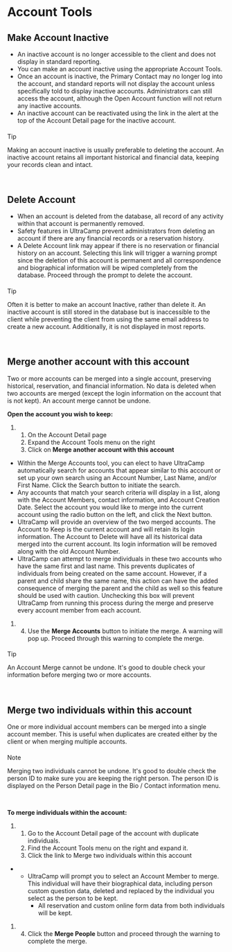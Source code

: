 # Account Tools
## Make Account Inactive


* An inactive account is no longer accessible to the client and does not display in standard reporting.
* You can make an account inactive using the appropriate Account Tools.
* Once an account is inactive, the Primary Contact may no longer log into the account, and standard reports will not display the account unless specifically told to display inactive accounts. Administrators can still access the account, although the Open Account function will not return any inactive accounts.
* An inactive account can be reactivated using the link in the alert at the top of the Account Detail page for the inactive account.



#### 
 Tip


Making an account inactive is usually preferable to deleting the account. An inactive account retains all important historical and financial data, keeping your records clean and intact.



 


## Delete Account


* When an account is deleted from the database, all record of any activity within that account is permanently removed.
* Safety features in UltraCamp prevent administrators from deleting an account if there are any financial records or a reservation history.
* A Delete Account link may appear if there is no reservation or financial history on an account. Selecting this link will trigger a warning prompt since the deletion of this account is permanent and all correspondence and biographical information will be wiped completely from the database. Proceed through the prompt to delete the account.



#### 
 Tip


Often it is better to make an account Inactive, rather than delete it. An inactive account is still stored in the database but is inaccessible to the client while preventing the client from using the same email address to create a new account. Additionally, it is not displayed in most reports.



 


## Merge another account with this account


Two or more accounts can be merged into a single account, preserving historical, reservation, and financial information. No data is deleted when two accounts are merged (except the login information on the account that is not kept). An account merge cannot be undone.    


**Open the account you wish to keep:**


1. 1. On the Account Detail page
	2. Expand the Account Tools menu on the right
	3. Click on **Merge another account with this account**


  
  



* Within the Merge Accounts tool, you can elect to have UltraCamp automatically search for accounts that appear similar to this account or set up your own search using an Account Number, Last Name, and/or First Name. Click the Search button to initiate the search.
* Any accounts that match your search criteria will display in a list, along with the Account Members, contact information, and Account Creation Date. Select the account you would like to merge into the current account using the radio button on the left, and click the Next button.
* UltraCamp will provide an overview of the two merged accounts. The Account to Keep is the current account and will retain its login information. The Account to Delete will have all its historical data merged into the current account. Its login information will be removed along with the old Account Number.
* UltraCamp can attempt to merge individuals in these two accounts who have the same first and last name. This prevents duplicates of individuals from being created on the same account. However, if a parent and child share the same name, this action can have the added consequence of merging the parent and the child as well so this feature should be used with caution. Unchecking this box will prevent UltraCamp from running this process during the merge and preserve every account member from each account.


1. 4. Use the **Merge Accounts** button to initiate the merge. A warning will pop up. Proceed through this warning to complete the merge.



#### 
 Tip


An Account Merge cannot be undone. It's good to double check your information before merging two or more accounts.



 


## Merge two individuals within this account


One or more individual account members can be merged into a single account member. This is useful when duplicates are created either by the client or when merging multiple accounts. 



#### 
 Note


Merging two individuals cannot be undone. It's good to double check the person ID to make sure you are keeping the right person. The person ID is displayed on the Person Detail page in the Bio / Contact information menu.



 


**To merge individuals within the account:**


1. 1. Go to the Account Detail page of the account with duplicate individuals.
	2. Find the Account Tools menu on the right and expand it.
	3. Click the link to Merge two individuals within this account


* + UltraCamp will prompt you to select an Account Member to merge. This individual will have their biographical data, including person custom question data, deleted and replaced by the individual you select as the person to be kept.
	+ All reservation and custom online form data from both individuals will be kept.


1. 4. Click the **Merge People** button and proceed through the warning to complete the merge.


  
  



  
  


